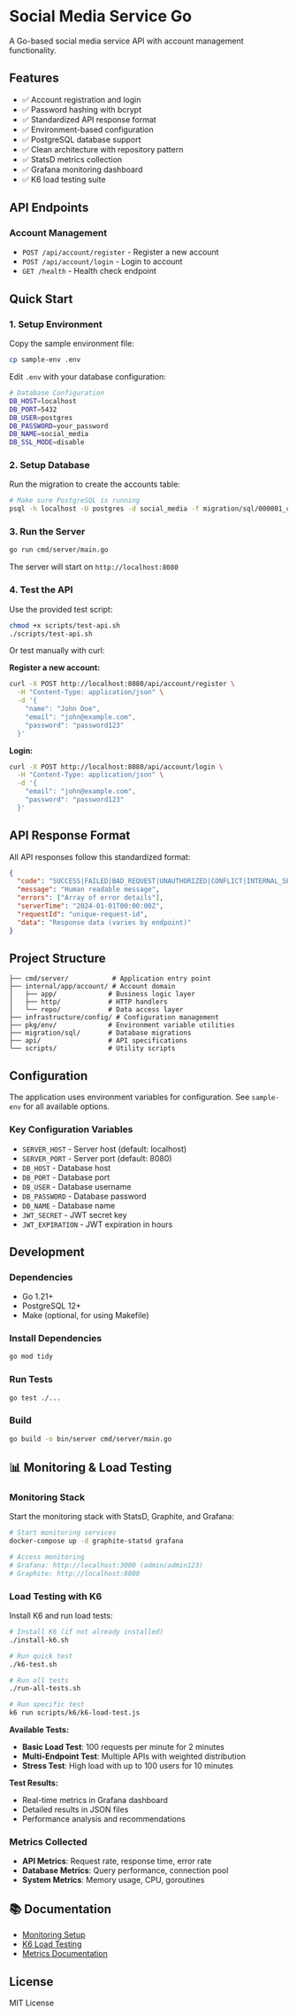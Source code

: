 # Social Media Service Go

A Go-based social media service API with account management functionality.

## Features

- ✅ Account registration and login
- ✅ Password hashing with bcrypt
- ✅ Standardized API response format
- ✅ Environment-based configuration
- ✅ PostgreSQL database support
- ✅ Clean architecture with repository pattern
- ✅ StatsD metrics collection
- ✅ Grafana monitoring dashboard
- ✅ K6 load testing suite

## API Endpoints

### Account Management

- `POST /api/account/register` - Register a new account
- `POST /api/account/login` - Login to account
- `GET /health` - Health check endpoint

## Quick Start

### 1. Setup Environment

Copy the sample environment file:

```bash
cp sample-env .env
```

Edit `.env` with your database configuration:

```bash
# Database Configuration
DB_HOST=localhost
DB_PORT=5432
DB_USER=postgres
DB_PASSWORD=your_password
DB_NAME=social_media
DB_SSL_MODE=disable
```

### 2. Setup Database

Run the migration to create the accounts table:

```bash
# Make sure PostgreSQL is running
psql -h localhost -U postgres -d social_media -f migration/sql/000001_create_accounts_table.up.sql
```

### 3. Run the Server

```bash
go run cmd/server/main.go
```

The server will start on `http://localhost:8080`

### 4. Test the API

Use the provided test script:

```bash
chmod +x scripts/test-api.sh
./scripts/test-api.sh
```

Or test manually with curl:

**Register a new account:**

```bash
curl -X POST http://localhost:8080/api/account/register \
  -H "Content-Type: application/json" \
  -d '{
    "name": "John Doe",
    "email": "john@example.com",
    "password": "password123"
  }'
```

**Login:**

```bash
curl -X POST http://localhost:8080/api/account/login \
  -H "Content-Type: application/json" \
  -d '{
    "email": "john@example.com",
    "password": "password123"
  }'
```

## API Response Format

All API responses follow this standardized format:

```json
{
  "code": "SUCCESS|FAILED|BAD_REQUEST|UNAUTHORIZED|CONFLICT|INTERNAL_SERVER_ERROR",
  "message": "Human readable message",
  "errors": ["Array of error details"],
  "serverTime": "2024-01-01T00:00:00Z",
  "requestId": "unique-request-id",
  "data": "Response data (varies by endpoint)"
}
```

## Project Structure

```
├── cmd/server/           # Application entry point
├── internal/app/account/ # Account domain
│   ├── app/             # Business logic layer
│   ├── http/            # HTTP handlers
│   └── repo/            # Data access layer
├── infrastructure/config/ # Configuration management
├── pkg/env/             # Environment variable utilities
├── migration/sql/       # Database migrations
├── api/                 # API specifications
└── scripts/             # Utility scripts
```

## Configuration

The application uses environment variables for configuration. See `sample-env` for all available options.

### Key Configuration Variables

- `SERVER_HOST` - Server host (default: localhost)
- `SERVER_PORT` - Server port (default: 8080)
- `DB_HOST` - Database host
- `DB_PORT` - Database port
- `DB_USER` - Database username
- `DB_PASSWORD` - Database password
- `DB_NAME` - Database name
- `JWT_SECRET` - JWT secret key
- `JWT_EXPIRATION` - JWT expiration in hours

## Development

### Dependencies

- Go 1.21+
- PostgreSQL 12+
- Make (optional, for using Makefile)

### Install Dependencies

```bash
go mod tidy
```

### Run Tests

```bash
go test ./...
```

### Build

```bash
go build -o bin/server cmd/server/main.go
```

## 📊 Monitoring & Load Testing

### Monitoring Stack

Start the monitoring stack with StatsD, Graphite, and Grafana:

```bash
# Start monitoring services
docker-compose up -d graphite-statsd grafana

# Access monitoring
# Grafana: http://localhost:3000 (admin/admin123)
# Graphite: http://localhost:8080
```

### Load Testing with K6

Install K6 and run load tests:

```bash
# Install K6 (if not already installed)
./install-k6.sh

# Run quick test
./k6-test.sh

# Run all tests
./run-all-tests.sh

# Run specific test
k6 run scripts/k6/k6-load-test.js
```

**Available Tests:**

- **Basic Load Test**: 100 requests per minute for 2 minutes
- **Multi-Endpoint Test**: Multiple APIs with weighted distribution
- **Stress Test**: High load with up to 100 users for 10 minutes

**Test Results:**

- Real-time metrics in Grafana dashboard
- Detailed results in JSON files
- Performance analysis and recommendations

### Metrics Collected

- **API Metrics**: Request rate, response time, error rate
- **Database Metrics**: Query performance, connection pool
- **System Metrics**: Memory usage, CPU, goroutines

## 📚 Documentation

- [Monitoring Setup](docs/MONITORING-DOCKER.md)
- [K6 Load Testing](scripts/k6/README-K6.md)
- [Metrics Documentation](docs/METRICS.md)

## License

MIT License
